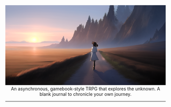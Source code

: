 <div><img src="./docs/astro/public/images/consept-art/top.png" /></div>

<div align="center">An asynchronous, gamebook-style TRPG that explores the unknown. A blank journal to chronicle your own journey.</div>

---


